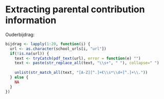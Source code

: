 Extracting parental contribution information
================

Ouderbijdrag:

``` r
bijdrag <- lapply(1:20, function(i) {
  url <- as.character(school_urls[i, "url"])
  if(!is.na(url)) {
    text <- tryCatch(pdf_text(url), error = function(e) "")
    text <- paste(str_replace_all(text, "\\s+", " "), collapse=" ")
  
    unlist(str_match_all(text, "[A-Z][^.]+€\\s*\\d+[^.]+\\."))
  } else {
    NA
  }
})
```
